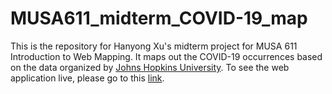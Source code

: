 # MUSA611_midterm_COVID-19_map

This is the repository for Hanyong Xu's midterm project for MUSA 611 Introduction to Web Mapping. It maps out the COVID-19 occurrences based on the data organized by [Johns Hopkins University](https://github.com/CSSEGISandData/COVID-19). 
To see the web application live, please go to this [link](https://hanyongxu.com/rmd/covid19.html).
